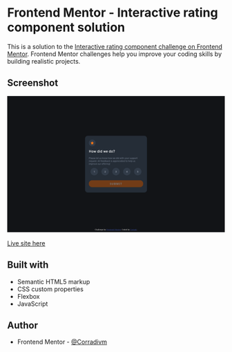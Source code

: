 # Frontend Mentor - Interactive rating component solution

This is a solution to the [Interactive rating component challenge on Frontend Mentor](https://www.frontendmentor.io/challenges/interactive-rating-component-koxpeBUmI). Frontend Mentor challenges help you improve your coding skills by building realistic projects. 

## Screenshot

![](./design/mysolution.png)

[Live site here](https://corradivm.github.io/frontend-mentor-challenges/interactive-rating-component)

## Built with

- Semantic HTML5 markup
- CSS custom properties
- Flexbox
- JavaScript

## Author

- Frontend Mentor - [@Corradivm](https://www.frontendmentor.io/profile/Corradivm)